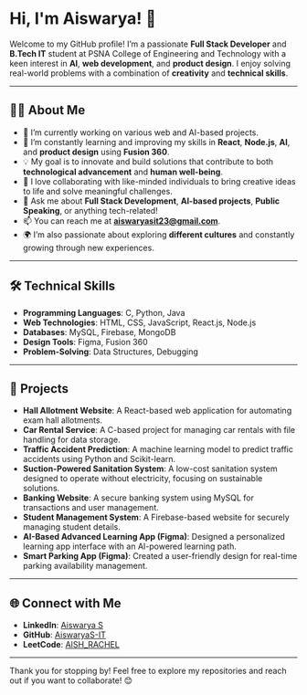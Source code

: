 # Hi, I'm Aiswarya! 👋

Welcome to my GitHub profile! I’m a passionate **Full Stack Developer** and **B.Tech IT** student at PSNA College of Engineering and Technology with a keen interest in **AI**, **web development**, and **product design**. I enjoy solving real-world problems with a combination of **creativity** and **technical skills**.

---

## 👩‍💻 About Me

- 🔭 I’m currently working on various web and AI-based projects.
- 🌱 I’m constantly learning and improving my skills in **React**, **Node.js**, **AI**, and **product design** using **Fusion 360**.
- 💡 My goal is to innovate and build solutions that contribute to both **technological advancement** and **human well-being**.
- 👯 I love collaborating with like-minded individuals to bring creative ideas to life and solve meaningful challenges.
- 💬 Ask me about **Full Stack Development**, **AI-based projects**, **Public Speaking**, or anything tech-related!
- 📫 You can reach me at **[aiswaryasit23@gmail.com](mailto:aiswaryasit23@gmail.com)**.
- 🌍 I’m also passionate about exploring **different cultures** and constantly growing through new experiences.

---

## 🛠️ Technical Skills

- **Programming Languages**: C, Python, Java
- **Web Technologies**: HTML, CSS, JavaScript, React.js, Node.js
- **Databases**: MySQL, Firebase, MongoDB
- **Design Tools**: Figma, Fusion 360
- **Problem-Solving**: Data Structures, Debugging

---

## 🚀 Projects

- **Hall Allotment Website**: A React-based web application for automating exam hall allotments.
- **Car Rental Service**: A C-based project for managing car rentals with file handling for data storage.
- **Traffic Accident Prediction**: A machine learning model to predict traffic accidents using Python and Scikit-learn.
- **Suction-Powered Sanitation System**: A low-cost sanitation system designed to operate without electricity, focusing on sustainable solutions.
- **Banking Website**: A secure banking system using MySQL for transactions and user management.
- **Student Management System**: A Firebase-based website for securely managing student details.
- **AI-Based Advanced Learning App (Figma)**: Designed a personalized learning app interface with an AI-powered learning path.
- **Smart Parking App (Figma)**: Created a user-friendly design for real-time parking availability management.

---

## 🌐 Connect with Me

- **LinkedIn**: [Aiswarya S](https://www.linkedin.com/in/aiswarya-s-711a2625a/)
- **GitHub**: [AiswaryaS-IT](https://github.com/AiswaryaS-IT)
- **LeetCode**: [AISH_RACHEL](https://leetcode.com/u/AISH_RACHEL/)

---

Thank you for stopping by! Feel free to explore my repositories and reach out if you want to collaborate! 😊

